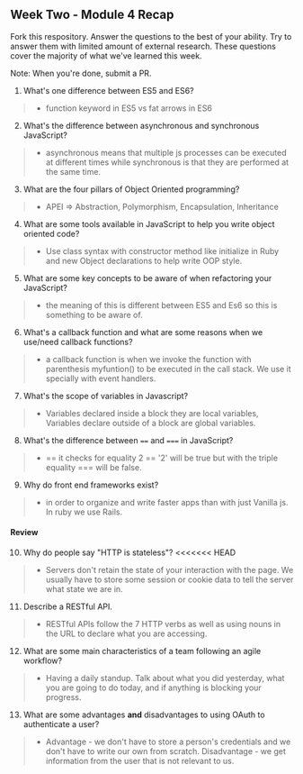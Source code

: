 ## Week Two - Module 4 Recap

Fork this respository. Answer the questions to the best of your ability. Try to answer them with limited amount of external research. These questions cover the majority of what we've learned this week. 

Note: When you're done, submit a PR. 

1. What's one difference between ES5 and ES6?
>* function keyword in ES5 vs fat arrows in ES6 
2. What's the difference between asynchronous and synchronous JavaScript?
>* asynchronous means that multiple js processes can be executed at different times while synchronous is that they are performed at the same time.  
3. What are the four pillars of Object Oriented programming?
>* APEI => Abstraction, Polymorphism, Encapsulation, Inheritance 
4. What are some tools available in JavaScript to help you write object oriented code?
>* Use class syntax with constructor method like initialize in Ruby and new Object declarations to help write OOP style.
5. What are some key concepts to be aware of when refactoring your JavaScript?
>* the meaning of this is different between ES5 and Es6 so this is something to be aware of. 
6. What's a callback function and what are some reasons when we use/need callback functions?
>* a callback function is when we invoke the function with parenthesis myfuntion() to be executed in the call stack. 
We use it specially with event handlers.
7. What's the scope of variables in Javascript?
>* Variables declared inside a block they are local variables, Variables declare outside of a block are global variables. 
8. What's the difference between `==` and `===` in JavaScript?
>* == it checks for equality 2 == '2' will be true but with the triple equality === will be false. 
9. Why do front end frameworks exist?
>* in order to organize and write faster apps than with just Vanilla js. In ruby we use Rails. 


#### Review  

10. Why do people say "HTTP is stateless"?
<<<<<<< HEAD
>* Servers don't retain the state of your interaction with the page. 
We usually have to store some session or cookie data to tell the server what state we are in.
11. Describe a RESTful API.
>* RESTful APIs follow the 7 HTTP verbs as well as using nouns in the URL to declare what you are accessing.
12. What are some main characteristics of a team following an agile workflow?
>* Having a daily standup. Talk about what you did yesterday, what you are going to do today, 
and if anything is blocking your progress.
13. What are some advantages **and** disadvantages to using OAuth to authenticate a user?
>* Advantage - we don't have to store a person's credentials and we don't have to write our own from scratch.
   Disadvantage - we get information from the user that is not relevant to us. 

